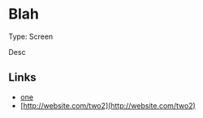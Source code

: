 # Blah

Type: Screen

Desc

## Links

- [one](http://website.com/one)
- [http://website.com/two2](http://website.com/two2)